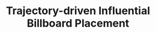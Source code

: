 ---
title: "Trajectory-driven Influential Billboard Placement"
authors:
- Ping Zhang
- admin
- Yuchen Li
- Guoliang Li
- Zhiyong Peng
publishDate: "2018-08-13T00:00:00Z"
publication_types: ["1"]
publication: In *International Conference on Knowledge Discovery and Data Mining*
publication_short: In *International Conference on Knowledge Discovery and Data Mining (KDD)*



#tags:
#- Source Themes
featured: true

links:
url_pdf: http://eprints.soton.ac.uk/352095/1/Cushen-IMV2013.pdf
url_code: '#'
url_dataset: '#'
url_poster: '#'
url_project: ''
url_slides: ''
url_video: '#'

---